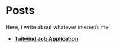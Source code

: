 # Posts

Here, I write about whatever interests me:

- **[Tailwind Job Application](/pages/posts/tailwind-job-application.html)**

